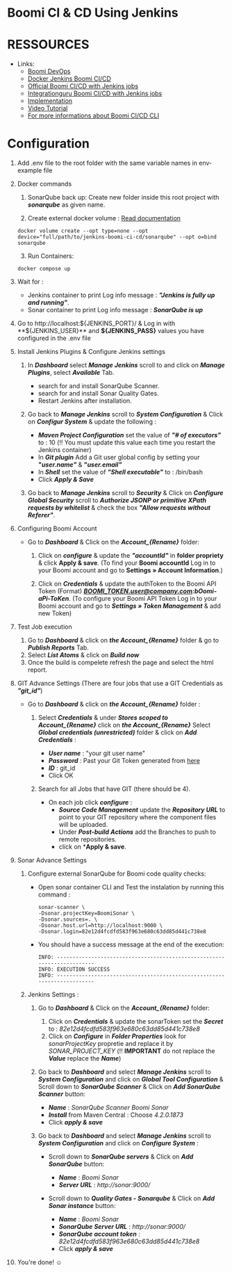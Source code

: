 # Boomi CI & CD Using Jenkins

# RESSOURCES

* Links: 
    * [Boomi DevOps](https://boomi.com/form/devops-assets-success/)
    * [Docker Jenkins Boomi CI/CD](https://hub.docker.com/r/boomicicd/jenkins) 
    * [Official Boomi CI/CD with Jenkins jobs](https://github.com/OfficialBoomi/boomicicd-jenkinsjobs)
    * [Integrationguru Boomi CI/CD with Jenkins jobs](https://github.com/integrationguru/boomicicd-jenkinsjobs)
    * [Implementation](https://community.boomi.com/s/article/Boomi-CI-CD-Reference-Implementation)
    * [Video Tutorial](https://www.youtube.com/watch?v=DZgJgCw6Z7s)
    * [For more informations about Boomi CI/CD CLI](https://github.com/OfficialBoomi/boomicicd-cli)

# Configuration

1. Add .env file to the root folder with the same variable names in env-example file

2. Docker commands 
    1. SonarQube back up: Create new folder inside this root project with ***sonarqube*** as given name.

    2. Create external docker volume : [Read documentation](https://devopsheaven.com/docker/docker-compose/volumes/2018/01/16/volumes-in-docker-compose.html)
    ```
    docker volume create --opt type=none --opt device="full/path/to/jenkins-boomi-ci-cd/sonarqube" --opt o=bind sonarqube
    ```

    3. Run Containers:
    ```
    docker compose up
    ```

3. Wait for :
    * Jenkins container to print Log info message : ***"Jenkins is fully up and running"***.
    * Sonar container to print Log info message : ***SonarQube is up***

4. Go to http://localhost:${JENKINS_PORT}/ & Log in with **${JENKINS_USER}** and **${JENKINS_PASS}** values you have configured in the .env file

5. Install Jenkins Plugins & Configure Jenkins settings 
    1. In ***Dashboard*** select ***Manage Jenkins*** scroll to and click on ***Manage Plugins***, select ***Available*** Tab.
        * search for and install SonarQube Scanner.
        * search for and install Sonar Quality Gates.
        * Restart Jenkins after installation.

    2. Go back to ***Manage Jenkins*** scroll to ***System Configuration*** & Click on ***Configur System*** & update the following :
        * ***Maven Project Configuration*** set the value of ***"# of executors"*** to : 10 (:bangbang: You must update this value each time you restart the Jenkins container)
        * In ***Git plugin*** Add a Git user global config by setting your **"*user.name"*** & **"*user.email"***
        * In ***Shell*** set the value of ***"Shell executable"*** to : /bin/bash
        * Click ***Apply & Save***
    
    2. Go back to ***Manage Jenkins*** scroll to ***Security*** & Click on ***Configure Global Security*** scroll to ***Authorize JSONP or primitive XPath requests by whitelist*** & check the box ***"Allow requests without Referer"***.

6. Configuring Boomi Account
    * Go to ***Dashboard*** & Click on the ***Account_{Rename}*** folder:

        1. Click on ***configure*** & update the ***"accountId"*** in **folder propriety** & click **Apply & save**. (To find your **Boomi __accountId__** Log in to your Boomi account and go to **Settings » Account Information**.)

        2. Click on ***Credentials*** & update the authToken to the Boomi API Token (Format) ***BOOMI_TOKEN.user@company.com:bOomi-aPi-ToKen***. (To configure your Boomi API Token Log in to your Boomi account and go to ***Settings » Token Management*** & add new Token)

7. Test Job execution 
    1. Go to ***Dashboard*** & click on ***the Account_{Rename}*** folder & go to ***Publish Reports*** Tab.
    2. Select ***List Atoms*** & click on ***Build now***
    3. Once the build is compelete refresh the page and select the html report.

8. GIT Advance Settings (There are four jobs that use a GIT Credentials as ***"git_id"***)

    * Go to ***Dashboard*** & click on ***the Account_{Rename}*** folder :
        1. Select  ***Credentials*** & under ***Stores scoped to Account_{Rename}*** click on ***the Account_{Rename}*** Select ***Global credentials (unrestricted)*** folder & click on ***Add Credentials*** :
            * ***User name*** : "your git user name"
            * ***Password*** : Past your Git Token generated from [here](https://docs.github.com/en/github/authenticating-to-github/creating-a-personal-access-token)
            * ***ID*** : git_id
            * Click OK

        2. Search for all Jobs that have GIT (there should be 4).
            * On each job click ***configure*** : 
                * ***Source Code Management*** update the ***Repository URL*** to point to your GIT repository where the component files will be uploaded.
                * Under ***Post-build Actions*** add the Branches to push to remote repositories.
                * click on ***Apply & save**.

9. Sonar Advance Settings
    1. Configure external SonarQube for Boomi code quality checks:
        * Open sonar container CLI and Test the instalation by running this command :
            ```
            sonar-scanner \
            -Dsonar.projectKey=BoomiSonar \
            -Dsonar.sources=. \
            -Dsonar.host.url=http://localhost:9000 \
            -Dsonar.login=82e12d4fcdfd583f963e680c63dd85d441c738e8
            ```
        * You should have a success message at the end of the execution:
            ```
            INFO: ------------------------------------------------------------------------
            INFO: EXECUTION SUCCESS
            INFO: ------------------------------------------------------------------------
            ```

    2. Jenkins Settings :
        1. Go to ***Dashboard*** & Click on the ***Account_{Rename}*** folder:
            1. Click on ***Credentials*** & update the sonarToken set the ***Secret*** to : *82e12d4fcdfd583f963e680c63dd85d441c738e8*
            2. Click on ***Configure*** in ***Folder Properties*** look for *sonarProjectKey* propretie and replace it by *SONAR_PROJECT_KEY* (:bangbang: **IMPORTANT** do not replace the ***Value*** replace the ***Name***)

        2. Go back to ***Dashboard*** and select ***Manage Jenkins*** scroll to ***System Configuration*** and click on ***Global Tool Configuration*** & Scroll down to ***SonarQube Scanner*** & Click on ***Add SonarQube Scanner*** button:
            * ***Name*** : *SonarQube Scanner Boomi Sonar*
            * ***Install*** from Maven Central : Choose *4.2.0.1873*
            * Click ***apply & save***
        
        3. Go back to ***Dashboard*** and select ***Manage Jenkins*** scroll to ***System Configuration*** and click on ***Configure System*** :
            * Scroll down to ***SonarQube servers*** & Click on ***Add SonarQube*** button:
                * ***Name*** : *Boomi Sonar*
                * ***Server URL*** : *http://sonar:9000/*

            * Scroll down to ***Quality Gates - Sonarqube*** & Click on ***Add Sonar instance*** button:
                * ***Name*** : *Boomi Sonar*
                * ***SonarQube Server URL*** : *http://sonar:9000/*
                * ***SonarQube account token*** : *82e12d4fcdfd583f963e680c63dd85d441c738e8*
                * Click ***apply & save***

10. You're done! :relaxed: